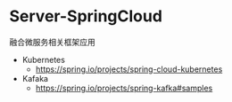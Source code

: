 # Server-SpringCloud

融合微服务相关框架应用

- Kubernetes
  - https://spring.io/projects/spring-cloud-kubernetes
- Kafaka
  - https://spring.io/projects/spring-kafka#samples

